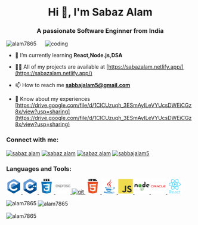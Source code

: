 <h1 align="center">Hi 👋, I'm Sabaz Alam</h1>
<h3 align="center">A passionate Software Enginner from India</h3>
<img align="right" alt="coding" width="400" src="https://user-images.githubusercontent.com/55389276/140866485-8fb1c876-9a8f-4d6a-98dc-08c4981eaf70.gif">
<p align="left"> <img src="https://komarev.com/ghpvc/?username=alam7865&label=Profile%20views&color=0e75b6&style=flat" alt="alam7865" /> </p>

- 🌱 I’m currently learning **React,Node.js,DSA**

- 👨‍💻 All of my projects are available at [https://sabazalam.netlify.app/](https://sabazalam.netlify.app/)

- 📫 How to reach me **sabbajalam5@gmail.com**

- 📄 Know about my experiences [https://drive.google.com/file/d/1ClCUzuqh_3ESmAyILeVYUcsDWEiCGz8x/view?usp=sharing](https://drive.google.com/file/d/1ClCUzuqh_3ESmAyILeVYUcsDWEiCGz8x/view?usp=sharing)

<h3 align="left">Connect with me:</h3>
<p align="left">
<a href="https://www.linkedin.com/in/sabaz-alam/" target="_blank"><img align="center" src="https://raw.githubusercontent.com/rahuldkjain/github-profile-readme-generator/master/src/images/icons/Social/linked-in-alt.svg" alt="sabaz alam" height="30" width="40" /></a>
<a href="https://www.hackerrank.com/profile/sabbajalam5" target="_blank"><img align="center" src="https://raw.githubusercontent.com/rahuldkjain/github-profile-readme-generator/master/src/images/icons/Social/hackerrank.svg" alt="sabaz alam" height="30" width="40" /></a>
<a href="https://leetcode.com/u/sabbajalam5/" target="_blank"><img align="center" src="https://raw.githubusercontent.com/rahuldkjain/github-profile-readme-generator/master/src/images/icons/Social/leet-code.svg" alt="sabaz alam" height="30" width="40" /></a>
<a href="https://auth.geeksforgeeks.org/user/sabbajalam5" target="_blank"><img align="center" src="https://raw.githubusercontent.com/rahuldkjain/github-profile-readme-generator/master/src/images/icons/Social/geeks-for-geeks.svg" alt="sabbajalam5" height="30" width="40" /></a>
</p>

<h3 align="left">Languages and Tools:</h3>
<p align="left"> <a href="https://www.cprogramming.com/" target="_blank" rel="noreferrer"> <img src="https://raw.githubusercontent.com/devicons/devicon/master/icons/c/c-original.svg" alt="c" width="40" height="40"/> </a> <a href="https://www.w3schools.com/cpp/" target="_blank" rel="noreferrer"> <img src="https://raw.githubusercontent.com/devicons/devicon/master/icons/cplusplus/cplusplus-original.svg" alt="cplusplus" width="40" height="40"/> </a> <a href="https://www.w3schools.com/css/" target="_blank" rel="noreferrer"> <img src="https://raw.githubusercontent.com/devicons/devicon/master/icons/css3/css3-original-wordmark.svg" alt="css3" width="40" height="40"/> </a> <a href="https://expressjs.com" target="_blank" rel="noreferrer"> <img src="https://raw.githubusercontent.com/devicons/devicon/master/icons/express/express-original-wordmark.svg" alt="express" width="40" height="40"/> </a> <a href="https://git-scm.com/" target="_blank" rel="noreferrer"> <img src="https://www.vectorlogo.zone/logos/git-scm/git-scm-icon.svg" alt="git" width="40" height="40"/> </a> <a href="https://www.w3.org/html/" target="_blank" rel="noreferrer"> <img src="https://raw.githubusercontent.com/devicons/devicon/master/icons/html5/html5-original-wordmark.svg" alt="html5" width="40" height="40"/> </a> <a href="https://www.java.com" target="_blank" rel="noreferrer"> <img src="https://raw.githubusercontent.com/devicons/devicon/master/icons/java/java-original.svg" alt="java" width="40" height="40"/> </a> <a href="https://developer.mozilla.org/en-US/docs/Web/JavaScript" target="_blank" rel="noreferrer"> <img src="https://raw.githubusercontent.com/devicons/devicon/master/icons/javascript/javascript-original.svg" alt="javascript" width="40" height="40"/> </a> <a href="https://nodejs.org" target="_blank" rel="noreferrer"> <img src="https://raw.githubusercontent.com/devicons/devicon/master/icons/nodejs/nodejs-original-wordmark.svg" alt="nodejs" width="40" height="40"/> </a> <a href="https://www.oracle.com/" target="_blank" rel="noreferrer"> <img src="https://raw.githubusercontent.com/devicons/devicon/master/icons/oracle/oracle-original.svg" alt="oracle" width="40" height="40"/> </a> <a href="https://reactjs.org/" target="_blank" rel="noreferrer"> <img src="https://raw.githubusercontent.com/devicons/devicon/master/icons/react/react-original-wordmark.svg" alt="react" width="40" height="40"/> </a> </p>

<p><img align="left" src="https://github-readme-stats.vercel.app/api/top-langs?username=alam7865&show_icons=true&locale=en&layout=compact" alt="alam7865" /></p>

<p>&nbsp;<img align="center" src="https://github-readme-stats.vercel.app/api?username=alam7865&show_icons=true&locale=en" alt="alam7865" /></p>

<p><img align="center" src="https://github-readme-streak-stats.herokuapp.com/?user=alam7865&" alt="alam7865" /></p>
